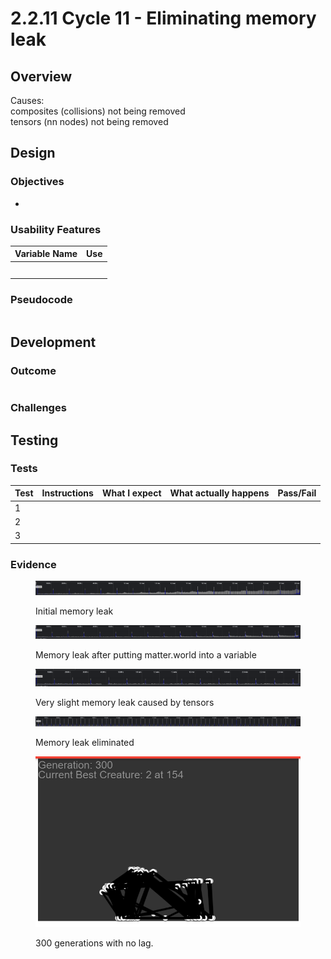 # 2.2.11 Cycle 11 - Eliminating memory leak

## Overview

Causes:\
composites (collisions) not being removed\
tensors (nn nodes) not being removed

## Design

### Objectives&#x20;

*

### Usability Features



| Variable Name | Use |
| ------------- | --- |
|               |     |
|               |     |
|               |     |
|               |     |
|               |     |

### Pseudocode

```
```

## Development

### Outcome



```
```



### Challenges



## Testing

### Tests

| Test | Instructions | What I expect | What actually happens | Pass/Fail |
| ---- | ------------ | ------------- | --------------------- | --------- |
| 1    |              |               |                       |           |
| 2    |              |               |                       |           |
| 3    |              |               |                       |           |

### Evidence

<figure><img src="../.gitbook/assets/image (16).png" alt=""><figcaption><p>Initial memory leak</p></figcaption></figure>

<figure><img src="../.gitbook/assets/image (14).png" alt=""><figcaption><p>Memory leak after putting matter.world into a variable</p></figcaption></figure>

<figure><img src="../.gitbook/assets/image (4) (1).png" alt=""><figcaption><p>Very slight memory leak caused by tensors</p></figcaption></figure>

<figure><img src="../.gitbook/assets/image (15).png" alt=""><figcaption><p>Memory leak eliminated</p></figcaption></figure>

<figure><img src="../.gitbook/assets/image (5).png" alt=""><figcaption><p>300 generations with no lag.</p></figcaption></figure>
